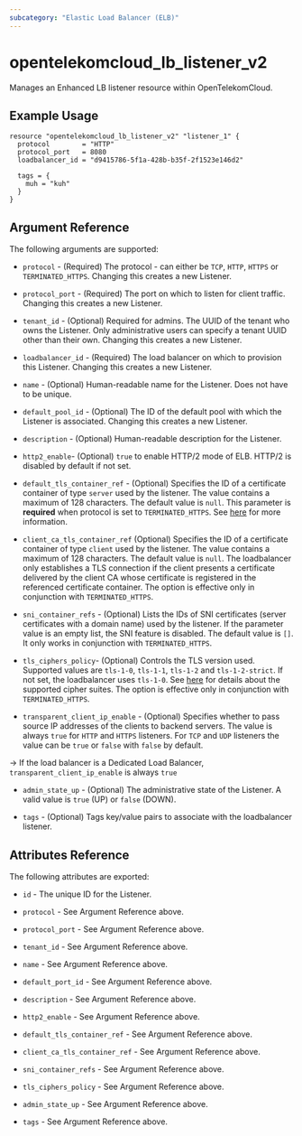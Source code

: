 ```yaml
---
subcategory: "Elastic Load Balancer (ELB)"
---
```


# opentelekomcloud_lb_listener_v2

Manages an Enhanced LB listener resource within OpenTelekomCloud.

## Example Usage

```hcl
resource "opentelekomcloud_lb_listener_v2" "listener_1" {
  protocol        = "HTTP"
  protocol_port   = 8080
  loadbalancer_id = "d9415786-5f1a-428b-b35f-2f1523e146d2"

  tags = {
    muh = "kuh"
  }
}
```

## Argument Reference

The following arguments are supported:

* `protocol` - (Required) The protocol - can either be `TCP`, `HTTP`, `HTTPS` or `TERMINATED_HTTPS`.
  Changing this creates a new Listener.

* `protocol_port` - (Required) The port on which to listen for client traffic.
  Changing this creates a new Listener.

* `tenant_id` - (Optional) Required for admins. The UUID of the tenant who owns
  the Listener.  Only administrative users can specify a tenant UUID
  other than their own. Changing this creates a new Listener.

* `loadbalancer_id` - (Required) The load balancer on which to provision this
  Listener. Changing this creates a new Listener.

* `name` - (Optional) Human-readable name for the Listener. Does not have
  to be unique.

* `default_pool_id` - (Optional) The ID of the default pool with which the
  Listener is associated. Changing this creates a new Listener.

* `description` - (Optional) Human-readable description for the Listener.

* `http2_enable`- (Optional) `true` to enable HTTP/2 mode of ELB.
  HTTP/2 is disabled by default if not set.

* `default_tls_container_ref` - (Optional) Specifies the ID of a certificate container of type `server`
  used by the listener. The value contains a maximum of 128 characters. The default value is `null`.
  This parameter is **required** when protocol is set to `TERMINATED_HTTPS`.
  See [here](https://wiki.openstack.org/wiki/Network/LBaaS/docs/how-to-create-tls-loadbalancer)
  for more information.

* `client_ca_tls_container_ref`  (Optional) Specifies the ID of a certificate container of type `client`
  used by the listener. The value contains a maximum of 128 characters. The default value is `null`.
  The loadbalancer only establishes a TLS connection if the client presents a certificate delivered by
  the client CA whose certificate is registered in the referenced certificate container. The option is
  effective only in conjunction with `TERMINATED_HTTPS`.

* `sni_container_refs` - (Optional) Lists the IDs of SNI certificates (server certificates with a domain name) used
  by the listener. If the parameter value is an empty list, the SNI feature is disabled.
  The default value is `[]`. It only works in conjunction with `TERMINATED_HTTPS`.

* `tls_ciphers_policy`- (Optional) Controls the TLS version used. Supported values are `tls-1-0`, `tls-1-1`,
  `tls-1-2` and `tls-1-2-strict`. If not set, the loadbalancer uses `tls-1-0`. See
  [here](https://docs.otc.t-systems.com/api/elb/elb_zq_jt_0001.html) for details about the supported cipher
  suites. The option is effective only in conjunction with `TERMINATED_HTTPS`.

* `transparent_client_ip_enable` - (Optional) Specifies whether to pass source IP addresses of the clients to
  backend servers. The value is always `true` for `HTTP` and `HTTPS` listeners. For `TCP` and `UDP` listeners the
  value can be `true` or `false` with `false` by default.

->
  If the load balancer is a Dedicated Load Balancer, `transparent_client_ip_enable` is always `true`

* `admin_state_up` - (Optional) The administrative state of the Listener.
  A valid value is `true` (UP) or `false` (DOWN).

* `tags` - (Optional) Tags key/value pairs to associate with the loadbalancer listener.

## Attributes Reference

The following attributes are exported:

* `id` - The unique ID for the Listener.

* `protocol` - See Argument Reference above.

* `protocol_port` - See Argument Reference above.

* `tenant_id` - See Argument Reference above.

* `name` - See Argument Reference above.

* `default_port_id` - See Argument Reference above.

* `description` - See Argument Reference above.

* `http2_enable` - See Argument Reference above.

* `default_tls_container_ref` - See Argument Reference above.

* `client_ca_tls_container_ref` - See Argument Reference above.

* `sni_container_refs` - See Argument Reference above.

* `tls_ciphers_policy` - See Argument Reference above.

* `admin_state_up` - See Argument Reference above.

* `tags` - See Argument Reference above.
